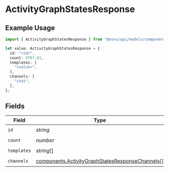 # ActivityGraphStatesResponse

## Example Usage

```typescript
import { ActivityGraphStatesResponse } from "@novu/api/models/components";

let value: ActivityGraphStatesResponse = {
  id: "<id>",
  count: 9767.61,
  templates: [
    "<value>",
  ],
  channels: [
    "chat",
  ],
};
```

## Fields

| Field                                                                                                              | Type                                                                                                               | Required                                                                                                           | Description                                                                                                        |
| ------------------------------------------------------------------------------------------------------------------ | ------------------------------------------------------------------------------------------------------------------ | ------------------------------------------------------------------------------------------------------------------ | ------------------------------------------------------------------------------------------------------------------ |
| `id`                                                                                                               | *string*                                                                                                           | :heavy_check_mark:                                                                                                 | N/A                                                                                                                |
| `count`                                                                                                            | *number*                                                                                                           | :heavy_check_mark:                                                                                                 | N/A                                                                                                                |
| `templates`                                                                                                        | *string*[]                                                                                                         | :heavy_check_mark:                                                                                                 | N/A                                                                                                                |
| `channels`                                                                                                         | [components.ActivityGraphStatesResponseChannels](../../models/components/activitygraphstatesresponsechannels.md)[] | :heavy_check_mark:                                                                                                 | N/A                                                                                                                |